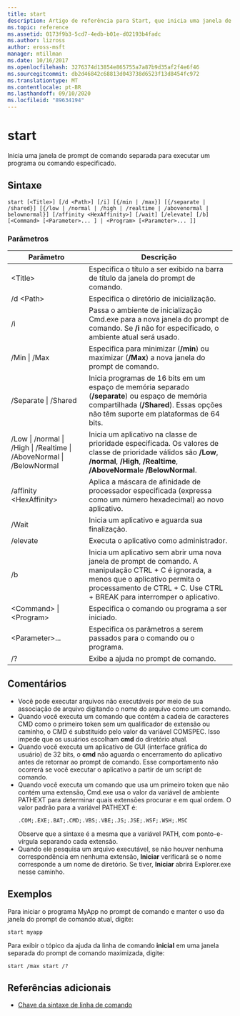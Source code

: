 ```yaml
---
title: start
description: Artigo de referência para Start, que inicia uma janela de prompt de comando separada para executar um programa ou comando especificado.
ms.topic: reference
ms.assetid: 0173f9b3-5cd7-4edb-b01e-d02193b4fadc
ms.author: lizross
author: eross-msft
manager: mtillman
ms.date: 10/16/2017
ms.openlocfilehash: 3276374d13854e865755a7a87b9d35af2f4e6f46
ms.sourcegitcommit: db2d46842c68813d043738d6523f13d8454fc972
ms.translationtype: MT
ms.contentlocale: pt-BR
ms.lasthandoff: 09/10/2020
ms.locfileid: "89634194"
---
```

# <a name="start"></a>start

Inicia uma janela de prompt de comando separada para executar um programa ou comando especificado.



## <a name="syntax"></a>Sintaxe

```
start [<Title>] [/d <Path>] [/i] [{/min | /max}] [{/separate | /shared}] [{/low | /normal | /high | /realtime | /abovenormal | belownormal}] [/affinity <HexAffinity>] [/wait] [/elevate] [/b] [<Command> [<Parameter>... ] | <Program> [<Parameter>... ]]
```

### <a name="parameters"></a>Parâmetros

|Parâmetro|Descrição|
|---------|-----------|
|\<Title>|Especifica o título a ser exibido na barra de título da janela do prompt de comando.|
|/d \<Path>|Especifica o diretório de inicialização.|
|/i|Passa o ambiente de inicialização Cmd.exe para a nova janela do prompt de comando. Se **/i** não for especificado, o ambiente atual será usado.|
|/Min \| /Max|Especifica para minimizar (**/min**) ou maximizar (**/Max**) a nova janela do prompt de comando.|
|/Separate \| /Shared|Inicia programas de 16 bits em um espaço de memória separado (**/separate**) ou espaço de memória compartilhada (**/Shared**). Essas opções não têm suporte em plataformas de 64 bits.|
|/Low \| /normal \| /High \| /Realtime \| /AboveNormal \| /BelowNormal|Inicia um aplicativo na classe de prioridade especificada. Os valores de classe de prioridade válidos são **/Low**, **/normal**, **/High**, **/Realtime**, **/AboveNormal**e **/BelowNormal**.|
|/affinity \<HexAffinity>|Aplica a máscara de afinidade de processador especificada (expressa como um número hexadecimal) ao novo aplicativo.|
|/Wait|Inicia um aplicativo e aguarda sua finalização.|
|/elevate|Executa o aplicativo como administrador.|
|/b|Inicia um aplicativo sem abrir uma nova janela de prompt de comando. A manipulação CTRL + C é ignorada, a menos que o aplicativo permita o processamento de CTRL + C. Use CTRL + BREAK para interromper o aplicativo.|
|\<Command> \| \<Program>|Especifica o comando ou programa a ser iniciado.|
|\<Parameter>...|Especifica os parâmetros a serem passados para o comando ou o programa.|
|/?|Exibe a ajuda no prompt de comando.|

## <a name="remarks"></a>Comentários

- Você pode executar arquivos não executáveis por meio de sua associação de arquivo digitando o nome do arquivo como um comando.
- Quando você executa um comando que contém a cadeia de caracteres CMD como o primeiro token sem um qualificador de extensão ou caminho, o CMD é substituído pelo valor da variável COMSPEC. Isso impede que os usuários escolham **cmd** do diretório atual.
- Quando você executa um aplicativo de GUI (interface gráfica do usuário) de 32 bits, o **cmd** não aguarda o encerramento do aplicativo antes de retornar ao prompt de comando. Esse comportamento não ocorrerá se você executar o aplicativo a partir de um script de comando.
- Quando você executa um comando que usa um primeiro token que não contém uma extensão, Cmd.exe usa o valor da variável de ambiente PATHEXT para determinar quais extensões procurar e em qual ordem. O valor padrão para a variável PATHEXT é:
  ```
  .COM;.EXE;.BAT;.CMD;.VBS;.VBE;.JS;.JSE;.WSF;.WSH;.MSC
  ```
  Observe que a sintaxe é a mesma que a variável PATH, com ponto-e-vírgula separando cada extensão.
- Quando ele pesquisa um arquivo executável, se não houver nenhuma correspondência em nenhuma extensão, **Iniciar** verificará se o nome corresponde a um nome de diretório. Se tiver, **Iniciar** abrirá Explorer.exe nesse caminho.

## <a name="examples"></a>Exemplos

Para iniciar o programa MyApp no prompt de comando e manter o uso da janela do prompt de comando atual, digite:
```
start myapp
```
Para exibir o tópico da ajuda da linha de comando **inicial** em uma janela separada do prompt de comando maximizada, digite:
```
start /max start /?
```

## <a name="additional-references"></a>Referências adicionais

- [Chave da sintaxe de linha de comando](command-line-syntax-key.md)
